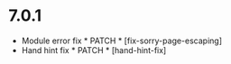 7.0.1
=====

- Module error fix * PATCH * [fix-sorry-page-escaping]
- Hand hint fix  * PATCH * [hand-hint-fix]